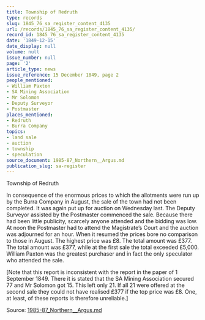 ```yaml
---
title: Township of Redruth
type: records
slug: 1845_76_sa_register_content_4135
url: /records/1845_76_sa_register_content_4135/
record_id: 1845_76_sa_register_content_4135
date: '1849-12-15'
date_display: null
volume: null
issue_number: null
page: '2'
article_type: news
issue_reference: 15 December 1849, page 2
people_mentioned:
- William Paxton
- SA Mining Association
- Mr Solomon
- Deputy Surveyor
- Postmaster
places_mentioned:
- Redruth
- Burra Company
topics:
- land sale
- auction
- township
- speculation
source_document: 1985-87_Northern__Argus.md
publication_slug: sa-register
---
```


Township of Redruth

In consequence of the enormous prices to which the allotments were run up by the Burra Company in August, the sale of the town had not been completed.  It was again put up for auction on Wednesday last.  The Deputy Surveyor assisted by the Postmaster commenced the sale.  Because there had been little publicity, scarcely anyone attended and the bidding was low.  At noon the Postmaster had to attend the Magistrate’s Court and the auction was adjourned for an hour.  When it resumed the prices bore no comparison to those in August.  The highest price was £8.  The total amount was £377.  The total amount was £377, while at the first sale the total exceeded £5,000.  William Paxton was the greatest purchaser and in fact the only speculator who attended the sale.

[Note that this report is inconsistent with the report in the paper of 1 September 1849.  There it is stated that the SA Mining Association secured 77 and Mr Solomon got 15.  This left only 21.  If all 21 were offered at the second sale they could not have realised £377 if the top price was £8.  One, at least, of these reports is therefore unreliable.]

Source: [1985-87_Northern__Argus.md](/downloads/markdown/1985-87_Northern__Argus.md)
